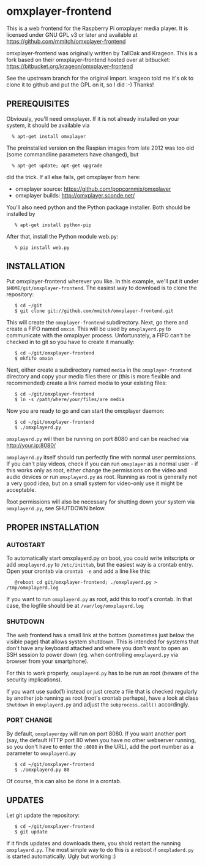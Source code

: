 omxplayer-frontend
==================

This is a web frontend for the Raspberry Pi omxplayer media player.
It is licensed under GNU GPL v3 or later and available at 
https://github.com/mmitch/omxplayer-frontend

omxplayer-frontend was originally written by TallOak and Krageon.
This is a fork based on their omxplayer-frontend hosted over at
bitbucket: https://bitbucket.org/krageon/omxplayer-frontend

See the upstream branch for the original import.  krageon told me
it's ok to clone it to github and put the GPL on it, so I did :-)
Thanks!


PREREQUISITES
-------------

Obviously, you'll need omxplayer.  If it is not already installed on
your system, it should be available via
```
  % apt-get install omxplayer
```

The preinstalled version on the Raspian images from late 2012 was too
old (some commandline parameters have changed), but
```
  % apt-get update; apt-get upgrade
```

did the trick.  If all else fails, get omxplayer from here:
* omxplayer source:   https://github.com/popcornmix/omxplayer
* omxplayer builds:   http://omxplayer.sconde.net/


You'll also need python and the Python package installer.  Both should
be installed by 
```
   % apt-get install python-pip
```

After that, install the Python module web.py:
```
   % pip install web.py
```


INSTALLATION
------------

Put omxplayer-frontend wherever you like.  In this example, we'll put
it under `$HOME/git/omxplayer-frontend`.  The easiest way to download
is to clone the repository:
```
   $ cd ~/git
   $ git clone git://github.com/mmitch/omxplayer-frontend.git
```
This will create the `omxplayer-frontend` subdirectory.  Next, go there
and create a FIFO named `omxin`.  This will be used by `omxplayerd.py`
to communicate with the omxplayer process.  Unfortunately, a FIFO
can't be checked in to git so you have to create it manually:
```
   $ cd ~/git/omxplayer-frontend
   $ mkfifo omxin
```
Next, either create a subdirectory named `media` in the
`omxplayer-frontend` directory and copy your media files there or
(this is more flexible and recommended) create a link named media to
your existing files:
```
   $ cd ~/git/omxplayer-frontend
   $ ln -s /path/where/your/files/are media
```
Now you are ready to go and can start the omxplayer daemon:
```
   $ cd ~/git/omxplayer-frontend
   $ ./omxplayerd.py
```
`omxplayerd.py` will then be running on port 8080 and can be reached via
http://your.ip:8080/

`omxplayerd.py` itself should run perfectly fine with normal user
permissions.  If you can't play videos, check if you can run `omxplayer`
as a normal user - if this works only as root, either change the
permissions on the video and audio devices or run `omxplayerd.py` as
root.  Running as root is generally not a very good idea, but on a
small system for video-only use it might be acceptable.

Root permissions will also be necessary for shutting down your system
via `omxplayerd.py`, see SHUTDOWN below.


PROPER INSTALLATION
-------------------

### AUTOSTART ###

To automatically start omxplayerd.py on boot, you could write
initscripts or add `omxplayerd.py` to `/etc/inittab`, but the easiest way
is a crontab entry.  Open your crontab via `crontab -e` and add a line
like this:
```
   @reboot cd git/omxplayer-frontend; ./omxplayerd.py > /tmp/omxplayerd.log
```
If you want to run `omxplayerd.py` as root, add this to root's crontab.
In that case, the logfile should be at `/var/log/omxplayerd.log`


### SHUTDOWN ###

The web frontend has a small link at the bottom (sometimes just below
the visible page) that allows system shutdown.  This is intended for
systems that don't have any keyboard attached and where you don't want
to open an SSH session to power down (eg. when controlling
`omxplayerd.py` via browser from your smartphone).

For this to work properly, `omxplayerd.py` has to be run as root
(beware of the security implications).

If you want use sudo(1) instead or just create a file that is checked
regularly by another job running as root (root's crontab perhaps),
have a look at class `Shutdown` in `omxplayerd.py` and adjust the
`subprocess.call()` accordingly.


### PORT CHANGE ###

By default, `omxplayerdpy` will run on port 8080. If you want another
port (say, the default HTTP port 80 when you have no other webserver
running, so you don't have to enter the `:8080` in the URL), add the
port number as a parameter to `omxplayerd.py`
```
   $ cd ~/git/omxplayer-frontend
   $ ./omxplayerd.py 80
```
Of course, this can also be done in a crontab.


UPDATES
-------

Let git update the repository:
```
   $ cd ~/git/omxplayer-frontend
   $ git update
```
If it finds updates and downloads them, you shold restart the running
`omxplayerd.py`.  The most simple way to do this is a reboot if
`omxpladerd.py` is started automatically.  Ugly but working :)

